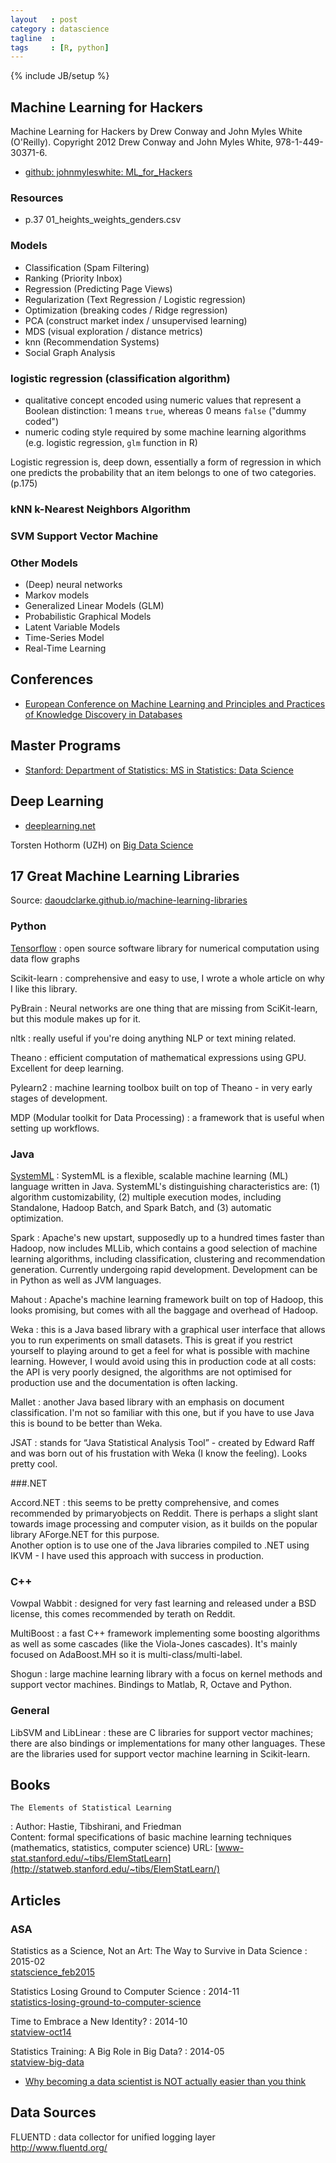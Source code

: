 ```yaml
---
layout   : post
category : datascience
tagline  : 
tags     : [R, python]
---
```

{% include JB/setup %}

##  Machine Learning for Hackers

Machine Learning for Hackers by Drew Conway and John Myles White (O'Reilly). Copyright 2012 Drew Conway and John Myles White, 978-1-449-30371-6.

- [github: johnmyleswhite: ML_for_Hackers](https://github.com/johnmyleswhite/ML_for_Hackers)

### Resources

- p.37 01_heights_weights_genders.csv

### Models

- Classification (Spam Filtering)
- Ranking (Priority Inbox)
- Regression (Predicting Page Views)
- Regularization (Text Regression / Logistic regression)
- Optimization (breaking codes / Ridge regression)
- PCA (construct market index / unsupervised learning)
- MDS (visual exploration / distance metrics)
- knn (Recommendation Systems)
- Social Graph Analysis

### logistic regression (classification algorithm)

- qualitative concept encoded using numeric values that represent a Boolean distinction: 1 means `true`, whereas 0 means `false` ("dummy coded")
- numeric coding style required by some machine learning algorithms (e.g. logistic regression, `glm` function in R)

Logistic regression is, deep down, essentially a form of regression in which one predicts the probability that an item belongs to one of two categories. (p.175)

### kNN k-Nearest Neighbors Algorithm

### SVM Support Vector Machine

### Other Models

- (Deep) neural networks
- Markov models
- Generalized Linear Models (GLM)
- Probabilistic Graphical Models
- Latent Variable Models
- Time-Series Model
- Real-Time Learning

## Conferences

- [European Conference on Machine Learning and Principles and Practices of Knowledge Discovery in Databases](http://www.ecmlpkdd.org)

## Master Programs

- [Stanford: Department of Statistics: MS in Statistics: Data Science](https://statistics.stanford.edu/academics/ms-statistics-data-science)

## Deep Learning

- [deeplearning.net](http://deeplearning.net)

Torsten Hothorm (UZH) on [Big Data Science](http://user.math.uzh.ch/hothorn/talks/big_data_science_UZH_2014.pdf)

## 17 Great Machine Learning Libraries

Source: [daoudclarke.github.io/machine-learning-libraries](http://daoudclarke.github.io/machine%20learning%20in%20practice/2013/10/08/machine-learning-libraries/)

### Python

[Tensorflow](http://www.tensorflow.org)
:   open source software library for numerical computation using data flow graphs

Scikit-learn
:   comprehensive and easy to use, I wrote a whole article on why I like this library.

PyBrain
:   Neural networks are one thing that are missing from SciKit-learn, but this module makes up for it.

nltk
:   really useful if you're doing anything NLP or text mining related.

Theano
:   efficient computation of mathematical expressions using GPU. Excellent for deep learning.

Pylearn2
:   machine learning toolbox built on top of Theano - in very early stages of development.

MDP (Modular toolkit for Data Processing)
:   a framework that is useful when setting up workflows.

### Java

[SystemML](https://github.com/sparktc/systemml)
:   SystemML is a flexible, scalable machine learning (ML) language written in Java. SystemML's distinguishing characteristics are: (1) algorithm customizability, (2) multiple execution modes, including Standalone, Hadoop Batch, and Spark Batch, and (3) automatic optimization.

Spark
:   Apache's new upstart, supposedly up to a hundred times faster than Hadoop, now includes MLLib, which contains a good selection of machine learning algorithms, including classification, clustering and recommendation generation. Currently undergoing rapid development. Development can be in Python as well as JVM languages.

Mahout
:   Apache's machine learning framework built on top of Hadoop, this looks promising, but comes with all the baggage and overhead of Hadoop.

Weka
:   this is a Java based library with a graphical user interface that allows you to run experiments on small datasets. This is great if you restrict yourself to playing around to get a feel for what is possible with machine learning. However, I would avoid using this in production code at all costs: the API is very poorly designed, the algorithms are not optimised for production use and the documentation is often lacking.

Mallet
:   another Java based library with an emphasis on document classification. I'm not so familiar with this one, but if you have to use Java this is bound to be better than Weka.

JSAT
:   stands for “Java Statistical Analysis Tool” - created by Edward Raff and was born out of his frustation with Weka (I know the feeling). Looks pretty cool.

###.NET

Accord.NET
:   this seems to be pretty comprehensive, and comes recommended by primaryobjects on Reddit. There is perhaps a slight slant towards image processing and computer vision, as it builds on the popular library AForge.NET for this purpose.  
    Another option is to use one of the Java libraries compiled to .NET using IKVM - I have used this approach with success in production.

### C++

Vowpal Wabbit
:   designed for very fast learning and released under a BSD license, this comes recommended by terath on Reddit.

MultiBoost
:   a fast C++ framework implementing some boosting algorithms as well as some cascades (like the Viola-Jones cascades). It's mainly focused on AdaBoost.MH so it is multi-class/multi-label.

Shogun
:   large machine learning library with a focus on kernel methods and support vector machines. Bindings to Matlab, R, Octave and Python.

### General

LibSVM and LibLinear
:   these are C libraries for support vector machines; there are also bindings or implementations for many other languages. These are the libraries used for support vector machine learning in Scikit-learn.

## Books

    The Elements of Statistical Learning
:   Author: Hastie, Tibshirani, and Friedman  
	Content: formal specifications of basic machine learning techniques (mathematics, statistics, computer science)
	URL: [www-stat.stanford.edu/~tibs/ElemStatLearn](http://statweb.stanford.edu/~tibs/ElemStatLearn/)

## Articles

### ASA

Statistics as a Science, Not an Art: The Way to Survive in Data Science
:   2015-02  
    [statscience_feb2015](http://magazine.amstat.org/blog/2015/02/01/statscience_feb2015/)

Statistics Losing Ground to Computer Science
:   2014-11  
    [statistics-losing-ground-to-computer-science](http://magazine.amstat.org/blog/2014/11/01/statistics-losing-ground-to-computer-science/)

Time to Embrace a New Identity?
:   2014-10  
    [statview-oct14](http://magazine.amstat.org/blog/2014/10/01/statview-oct14/)

Statistics Training: A Big Role in Big Data?
:   2014-05  
    [statview-big-data](http://magazine.amstat.org/blog/2014/05/01/statview-big-data/)

- [Why becoming a data scientist is NOT actually easier than you think](https://medium.com/cs-math/why-becoming-a-data-scientist-is-not-actually-easier-than-you-think-5b65b548069b)

## Data Sources

FLUENTD
:   data collector for unified logging layer  
	http://www.fluentd.org/
